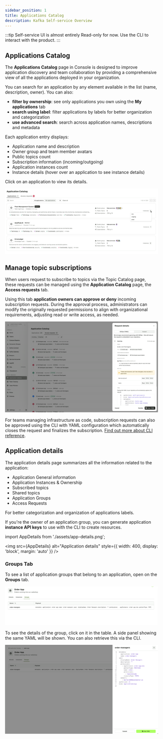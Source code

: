 ```yaml
---
sidebar_position: 1
title: Applications Catalog
description: Kafka Self-service Overview
---
```


:::tip 
Self-service UI is almost entirely Read-only for now.  Use the CLI to interact with the product.
:::

## Applications Catalog

The **Applications Catalog** page in Console is designed to improve application discovery and team collaboration by providing a comprehensive view of all the applications deployed in your organization.

You can search for an application by any element available in the list (name, description, owner). You can also:

- **filter by ownership**: see only applications you own using the **My applications** tab
- **search using label**: filter applications by labels for better organization and categorization
- **use advanced search**: search across application names, descriptions and metadata

Each application entry displays:

- Application name and description
- Owner group and team member avatars
- Public topics count
- Subscription information (incoming/outgoing)
- Application instances count
- Instance details (hover over an application to see instance details)

Click on an application to view its details.

![Application Catalog](assets/app-catalog.png)

## Manage topic subscriptions

When users request to subscribe to topics via the Topic Catalog page, these requests can be managed using the **Application Catalog** page, the **Access requests** tab.

Using this tab **application owners can approve or deny** incoming subscription requests. During the approval process, administrators can modify the originally requested permissions to align with organizational requirements, adjusting read or write access, as needed.

![Application catalog request approval](/images/changelog/platform/v34/app-catalog-request.png)

For teams managing infrastructure as code, subscription requests can also be approved using the CLI with YAML configuration which automatically closes the request and finalizes the subscription. [Find out more about CLI reference](/platform/reference/cli-reference/).

## Application details

The application details page summarizes all the information related to the application:

- Application General information
- Application Instances & Ownership
- Subscribed topics
- Shared topics
- Application Groups
- Access Requests

For better categorization and organization of applications labels.

If you're the owner of an application group, you can generate application **instance API keys** to use with the CLI to create resources.

import AppDetails from './assets/app-details.png';

<img src={AppDetails} alt="Application details" style={{ width: 400, display: 'block', margin: 'auto' }} />

### Groups Tab

To see a list of application groups that belong to an application, open on the **Groups** tab.

![Application Groups](assets/app-groups.png)

To see the details of the group, click on it in the table. A side panel showing the same YAML will be shown. You can also retrieve this via the CLI.

![Application Group Details](assets/app-group-details.png)
